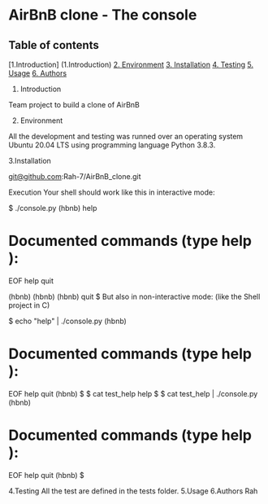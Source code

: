 # AirBnB clone - The console
## Table of contents
[1.Introduction] (1.Introduction)
[2.	Environment](2.Environment)
[3.	Installation](3.Installation)
[4.	Testing](4.Installation)
[5.	Usage](5.Usage)
[6.	Authors](6.Authors)

1. Introduction

Team project to build a clone of AirBnB

2. Environment

All the development and testing was runned over an operating system Ubuntu 20.04 LTS using programming language Python 3.8.3. 

3.Installation

git@github.com:Rah-7/AirBnB_clone.git

Execution
Your shell should work like this in interactive mode:

$ ./console.py
(hbnb) help

Documented commands (type help <topic>):
========================================
EOF  help  quit

(hbnb) 
(hbnb) 
(hbnb) quit
$
But also in non-interactive mode: (like the Shell project in C)

$ echo "help" | ./console.py
(hbnb)

Documented commands (type help <topic>):
========================================
EOF  help  quit
(hbnb) 
$
$ cat test_help
help
$
$ cat test_help | ./console.py
(hbnb)

Documented commands (type help <topic>):
========================================
EOF  help  quit
(hbnb) 
$
  
4.Testing
All the test are defined in the tests folder.
5.Usage
6.Authors
Rah
